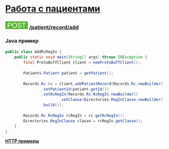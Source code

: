 [Работа с пациентами](../../../../index.md)
=====================================

### ![POST](../../../../../../img/post.png) [/patient/record/add](../../index.md)

### Java пример

```java
public class AddRcRegIn {
    public static void main(String[] args) throws IOException {
        final ProtoBuffClient client = newProtoBuffClient();

        Patients.Patient patient = getPatient();

        Records.Rc rc = client.addPatientRecord(Records.Rc.newBuilder()
                .setPatientId(patient.getId())
                .setRcRegIn(Records.Rc.RcRegIn.newBuilder()
                        .setClause(Directories.RegInClause.newBuilder().setCode("NONE")))
                .build());

        Records.Rc.RcRegIn rcRegIn = rc.getRcRegIn();
        Directories.RegInClause clause = rcRegIn.getClause();
    }
}
```

**[HTTP примеры](add.md)**